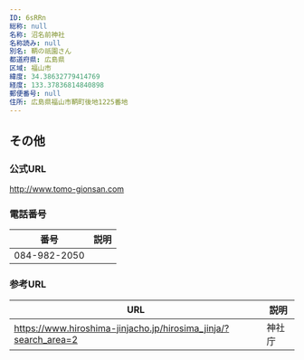 ```yaml
---
ID: 6sRRn
総称: null
名称: 沼名前神社
名称読み: null
別名: 鞆の祇園さん
都道府県: 広島県
区域: 福山市
緯度: 34.38632779414769
経度: 133.37836814840898
郵便番号: null
住所: 広島県福山市鞆町後地1225番地
---
```


## その他

### 公式URL

http://www.tomo-gionsan.com

### 電話番号

| 番号         | 説明 |
| ------------ | ---- |
| 084-982-2050 |      |

### 参考URL

| URL                                                             | 説明   |
| --------------------------------------------------------------- | ------ |
| https://www.hiroshima-jinjacho.jp/hirosima_jinja/?search_area=2 | 神社庁 |
